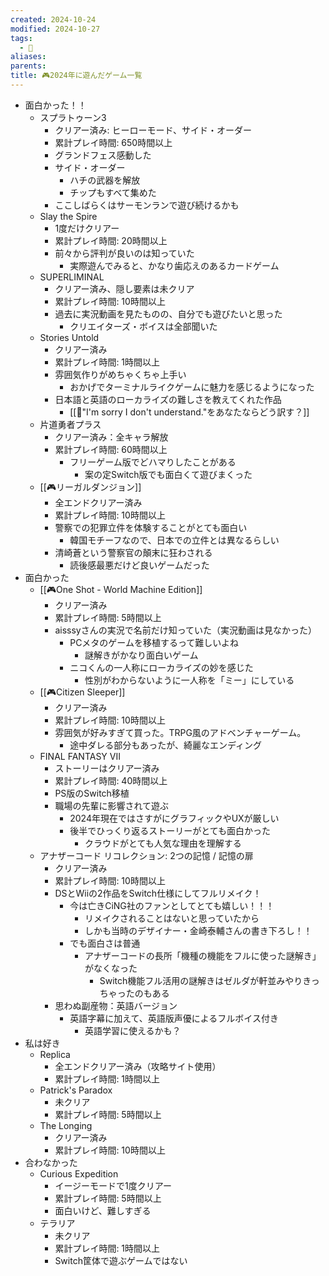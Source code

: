 ```yaml
---
created: 2024-10-24
modified: 2024-10-27
tags:
  - 📝
aliases: 
parents: 
title: 🎮2024年に遊んだゲーム一覧
---
```

- 面白かった！！
	- スプラトゥーン3
		- クリアー済み: ヒーローモード、サイド・オーダー
		- 累計プレイ時間: 650時間以上
		- グランドフェス感動した
		- サイド・オーダー
			- ハチの武器を解放
			- チップもすべて集めた
		- ここしばらくはサーモンランで遊び続けるかも
	- Slay the Spire
		- 1度だけクリアー
		- 累計プレイ時間: 20時間以上
		- 前々から評判が良いのは知っていた
			- 実際遊んでみると、かなり歯応えのあるカードゲーム
	- SUPERLIMINAL
		- クリアー済み、隠し要素は未クリア
		- 累計プレイ時間: 10時間以上
		- 過去に実況動画を見たものの、自分でも遊びたいと思った
			- クリエイターズ・ボイスは全部聞いた
	- Stories Untold
		- クリアー済み
		- 累計プレイ時間: 1時間以上
		- 雰囲気作りがめちゃくちゃ上手い
			- おかげでターミナルライクゲームに魅力を感じるようになった
		- 日本語と英語のローカライズの難しさを教えてくれた作品
			- [[💭"I'm sorry I don't understand."をあなたならどう訳す？]]
	- 片道勇者プラス
		- クリアー済み：全キャラ解放
		- 累計プレイ時間: 60時間以上
			- フリーゲーム版でどハマりしたことがある
				- 案の定Switch版でも面白くて遊びまくった
	- [[🎮リーガルダンジョン]]
		- 全エンドクリアー済み
		- 累計プレイ時間: 10時間以上
		- 警察での犯罪立件を体験することがとても面白い
			- 韓国モチーフなので、日本での立件とは異なるらしい
		- 清崎蒼という警察官の顛末に狂わされる
			- 読後感最悪だけど良いゲームだった
- 面白かった
	- [[🎮One Shot - World Machine Edition]]
		- クリアー済み
		- 累計プレイ時間: 5時間以上
		- aisssyさんの実況で名前だけ知っていた（実況動画は見なかった）
			- PCメタのゲームを移植するって難しいよね
				- 謎解きがかなり面白いゲーム
			- ニコくんの一人称にローカライズの妙を感じた
				- 性別がわからないように一人称を「ミー」にしている
	- [[🎮Citizen Sleeper]]
		- クリアー済み
		- 累計プレイ時間: 10時間以上
		- 雰囲気が好みすぎて買った。TRPG風のアドベンチャーゲーム。
			- 途中ダレる部分もあったが、綺麗なエンディング
	- FINAL FANTASY VII
		- ストーリーはクリアー済み
		- 累計プレイ時間: 40時間以上
		- PS版のSwitch移植
		- 職場の先輩に影響されて遊ぶ
			- 2024年現在ではさすがにグラフィックやUXが厳しい
			- 後半でひっくり返るストーリーがとても面白かった
				- クラウドがとても人気な理由を理解する
	- アナザーコード リコレクション: 2つの記憶 / 記憶の扉
		- クリアー済み
		- 累計プレイ時間: 10時間以上
		- DSとWiiの2作品をSwitch仕様にしてフルリメイク！
			- 今は亡きCiNG社のファンとしてとても嬉しい！！！
				- リメイクされることはないと思っていたから
				- しかも当時のデザイナー・金崎泰輔さんの書き下ろし！！
			- でも面白さは普通
				- アナザーコードの長所「機種の機能をフルに使った謎解き」がなくなった
					- Switch機能フル活用の謎解きはゼルダが軒並みやりきっちゃったのもある
		- 思わぬ副産物：英語バージョン
			- 英語字幕に加えて、英語版声優によるフルボイス付き
				- 英語学習に使えるかも？
- 私は好き
	-  Replica
		- 全エンドクリアー済み（攻略サイト使用）
		- 累計プレイ時間: 1時間以上
	- Patrick's Paradox
		- 未クリア
		- 累計プレイ時間: 5時間以上
	- The Longing
		- クリアー済み
		- 累計プレイ時間: 10時間以上
- 合わなかった
	- Curious Expedition
		- イージーモードで1度クリアー
		- 累計プレイ時間: 5時間以上
		- 面白いけど、難しすぎる
	- テラリア
		- 未クリア
		- 累計プレイ時間: 1時間以上
		- Switch筐体で遊ぶゲームではない